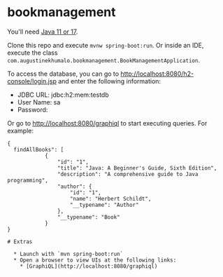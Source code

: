 # bookmanagement

You'll need [Java 11 or 17](https://www.oracle.com/java/technologies/downloads/).

Clone this repo and execute `mvnw spring-boot:run`. Or inside an IDE, execute the class `com.augustinekhumalo.bookmanagement.BookManagementApplication`.

To access the database, you can go to [http://localhost:8080/h2-console/login.jsp](http://localhost:8080/h2-console/login.jsp) and enter the following information:
- JDBC URL: jdbc:h2:mem:testdb
- User Name: sa
- Password: <blank>

Or go to [http://localhost:8080/graphiql](http://localhost:8080/graphiql) to start executing queries. For example:
```
{
  findAllBooks": [
            {
                "id": "1",
                "title": "Java: A Beginner's Guide, Sixth Edition",
                "description": "A comprehensive guide to Java programming",
                "author": {
                    "id": "1",
                    "name": "Herbert Schildt",
                    "__typename": "Author"
                },
                "__typename": "Book"
            }
}

# Extras

  * Launch with `mvn spring-boot:run`
  * Open a browser to view UIs at the following links:
    * [GraphiQL](http://localhost:8080/graphiql)
  

